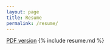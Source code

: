 ```yaml
---
layout: page
title: Resume
permalink: /resume/
---
```


[PDF version](/pdfs/resume.pdf)
{% include resume.md %}
